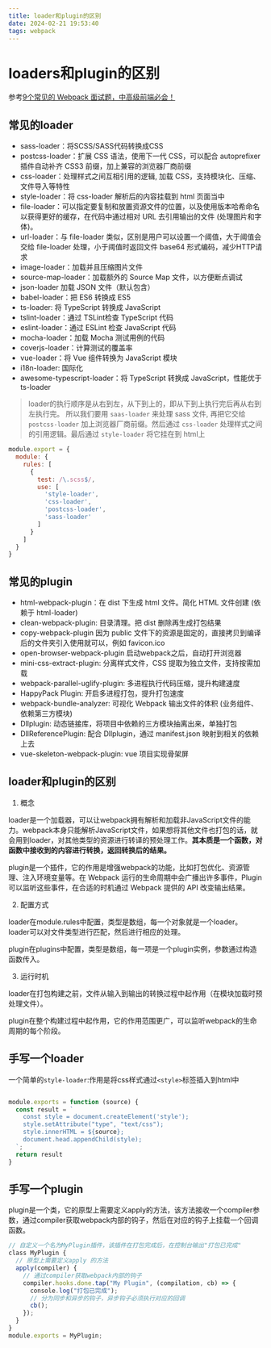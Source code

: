 ```yaml
---
title: loader和plugin的区别
date: 2024-02-21 19:53:40
tags: webpack
---
```

# loaders和plugin的区别

参考[9个常见的 Webpack 面试题，中高级前端必会！](https://juejin.cn/post/7157998164627161095?searchId=2024021809420323E8E6CB6657782A2F16)

## 常见的loader

- sass-loader：将SCSS/SASS代码转换成CSS
- postcss-loader：扩展 CSS 语法，使用下一代 CSS，可以配合 autoprefixer 插件自动补齐 CSS3 前缀，加上兼容的浏览器厂商前缀
- css-loader：处理样式之间互相引用的逻辑, 加载 CSS，支持模块化、压缩、文件导入等特性
- style-loader：将 css-loader 解析后的内容挂载到 html 页面当中
- file-loader：可以指定要复制和放置资源文件的位置，以及使用版本哈希命名以获得更好的缓存，在代码中通过相对 URL 去引用输出的文件 (处理图片和字体)。
- url-loader：与 file-loader 类似，区别是用户可以设置一个阈值，大于阈值会交给 file-loader 处理，小于阈值时返回文件 base64 形式编码，减少HTTP请求
- image-loader：加载并且压缩图片文件
- source-map-loader：加载额外的 Source Map 文件，以方便断点调试
- json-loader 加载 JSON 文件（默认包含）
- babel-loader：把 ES6 转换成 ES5
- ts-loader: 将 TypeScript 转换成 JavaScript
- tslint-loader：通过 TSLint检查 TypeScript 代码
- eslint-loader：通过 ESLint 检查 JavaScript 代码
- mocha-loader：加载 Mocha 测试用例的代码
- coverjs-loader：计算测试的覆盖率
- vue-loader：将 Vue 组件转换为 JavaScript 模块
- i18n-loader: 国际化
- awesome-typescript-loader：将 TypeScript 转换成 JavaScript，性能优于 ts-loader
> loader的执行顺序是从右到左，从下到上的，即从下到上执行完后再从右到左执行完。 所以我们要用 `saas-loader` 来处理 sass 文件, 再把它交给 `postcss-loader` 加上浏览器厂商前缀。然后通过 `css-loader` 处理样式之间的引用逻辑。最后通过 `style-loader` 将它挂在到 html上

```javascript
module.export = {
  module: {
    rules: [
      {
        test: /\.scss$/,
        use: [
          'style-loader',
          'css-loader',
          'postcss-loader',
          'sass-loader'
        ]
      }
    ]
  }
}
```

## 常见的plugin
- html-webpack-plugin：在 dist 下生成 html 文件。简化 HTML 文件创建 (依赖于 html-loader)
- clean-webpack-plugin: 目录清理。把 dist 删除再生成打包结果
- copy-webpack-plugin 因为 public 文件下的资源是固定的，直接拷贝到编译后的文件夹引入使用就可以，例如 favicon.ico
- open-browser-webpack-plugin 启动webpack之后，自动打开浏览器
- mini-css-extract-plugin: 分离样式文件，CSS 提取为独立文件，支持按需加载
- webpack-parallel-uglify-plugin: 多进程执行代码压缩，提升构建速度
- HappyPack Plugin: 开启多进程打包，提升打包速度
- webpack-bundle-analyzer: 可视化 Webpack 输出文件的体积 (业务组件、依赖第三方模块)
- Dllplugin: 动态链接库，将项目中依赖的三方模块抽离出来，单独打包
- DllReferencePlugin: 配合 Dllplugin，通过 manifest.json 映射到相关的依赖上去
- vue-skeleton-webpack-plugin: vue 项目实现骨架屏

## loader和plugin的区别

1. 概念

loader是一个加载器，可以让webpack拥有解析和加载非JavaScript文件的能力。webpack本身只能解析JavaScript文件，如果想将其他文件也打包的话，就会用到loader，对其他类型的资源进行转译的预处理工作。**其本质是一个函数，对函数中接收到的内容进行转换，返回转换后的结果。**

plugin是一个插件，它的作用是增强webpack的功能，比如打包优化、资源管理、注入环境变量等。在 Webpack 运行的生命周期中会广播出许多事件，Plugin 可以监听这些事件，在合适的时机通过 Webpack 提供的 API 改变输出结果。

2. 配置方式

loader在module.rules中配置，类型是数组，每一个对象就是一个loader。loader可以对文件类型进行匹配，然后进行相应的处理。

plugin在plugins中配置，类型是数组，每一项是一个plugin实例，参数通过构造函数传入。

3. 运行时机

loader在打包构建之前，文件从输入到输出的转换过程中起作用（在模块加载时预处理文件）。

plugin在整个构建过程中起作用，它的作用范围更广，可以监听webpack的生命周期的每个阶段。

## 手写一个loader

一个简单的`style-loader`:作用是将css样式通过`<style>`标签插入到html中

```javascript

module.exports = function (source) {
  const result = `
    const style = document.createElement('style');
    style.setAttribute("type", "text/css");
    style.innerHTML = ${source};
    document.head.appendChild(style);
  `;
  return result
}

```

## 手写一个plugin

plugin是一个类，它的原型上需要定义apply的方法，该方法接收一个compiler参数，通过compiler获取webpack内部的钩子，然后在对应的钩子上挂载一个回调函数。

```javascript
// 自定义一个名为MyPlugin插件，该插件在打包完成后，在控制台输出"打包已完成"
class MyPlugin {
  // 原型上需要定义apply 的方法
  apply(compiler) {
    // 通过compiler获取webpack内部的钩子
    compiler.hooks.done.tap("My Plugin", (compilation, cb) => {
      console.log("打包已完成");
      // 分为同步和异步的钩子，异步钩子必须执行对应的回调
      cb();
    });
  }
}
module.exports = MyPlugin;
```